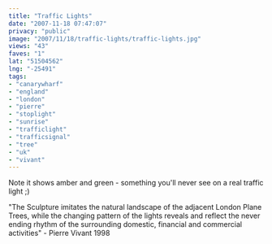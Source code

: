 ```yaml
---
title: "Traffic Lights"
date: "2007-11-18 07:47:07"
privacy: "public"
image: "2007/11/18/traffic-lights/traffic-lights.jpg"
views: "43"
faves: "1"
lat: "51504562"
lng: "-25491"
tags:
- "canarywharf"
- "england"
- "london"
- "pierre"
- "stoplight"
- "sunrise"
- "trafficlight"
- "trafficsignal"
- "tree"
- "uk"
- "vivant"
---
```

Note it shows amber and green - something you'll never see on a real traffic light ;) 

&quot;The Sculpture imitates the natural landscape of the adjacent London Plane Trees, while the changing pattern of the lights reveals and reflect the never ending rhythm of the surrounding domestic, financial and commercial activities&quot; - Pierre Vivant 1998
